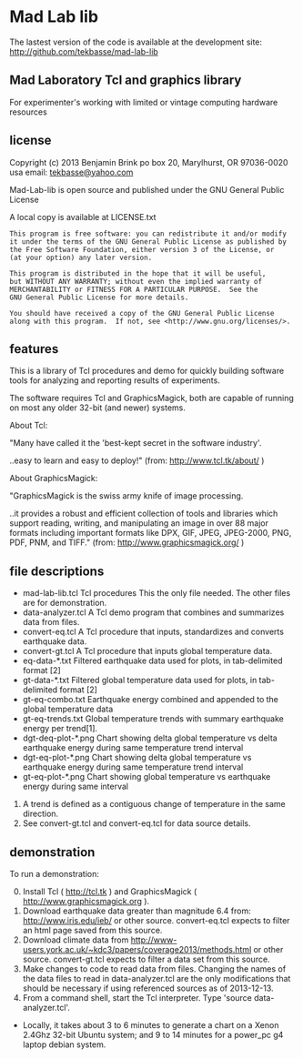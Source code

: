 Mad Lab lib
===========

The lastest version of the code is available at the development site:
 http://github.com/tekbasse/mad-lab-lib

Mad Laboratory Tcl and graphics library
---------------------------------------

For experimenter's working with limited or vintage computing hardware resources


license
-------
Copyright (c) 2013 Benjamin Brink
po box 20, Marylhurst, OR 97036-0020 usa
email: tekbasse@yahoo.com

Mad-Lab-lib is open source and published under the GNU General Public License

A local copy is available at LICENSE.txt

    This program is free software: you can redistribute it and/or modify
    it under the terms of the GNU General Public License as published by
    the Free Software Foundation, either version 3 of the License, or
    (at your option) any later version.

    This program is distributed in the hope that it will be useful,
    but WITHOUT ANY WARRANTY; without even the implied warranty of
    MERCHANTABILITY or FITNESS FOR A PARTICULAR PURPOSE.  See the
    GNU General Public License for more details.

    You should have received a copy of the GNU General Public License
    along with this program.  If not, see <http://www.gnu.org/licenses/>.


features
--------

This is a library of Tcl procedures and demo for quickly building 
software tools for analyzing and reporting results of experiments.

The software requires Tcl and GraphicsMagick, both are capable 
of running on most any older 32-bit (and newer)  systems.

About Tcl: 

"Many have called it the 'best-kept secret in the software industry'. 

..easy to learn and easy to deploy!" (from: http://www.tcl.tk/about/ )

About GraphicsMagick:

"GraphicsMagick is the swiss army knife of image processing. 

..it provides a robust and efficient collection of tools and libraries 
which support reading, writing, and manipulating an image in 
over 88 major formats including important formats like 
DPX, GIF, JPEG, JPEG-2000, PNG, PDF, PNM, and TIFF."
   (from: http://www.graphicsmagick.org/ )

file descriptions
-----------------

- mad-lab-lib.tcl    Tcl procedures This the only file needed. The other files are for demonstration.
- data-analyzer.tcl  A Tcl demo program that combines and summarizes data from files.
- convert-eq.tcl  A Tcl procedure that inputs, standardizes and converts earthquake data.
- convert-gt.tcl A Tcl procedure that inputs global temperature data.
- eq-data-*.txt  Filtered earthquake data used for plots, in tab-delimited format [2]
- gt-data-*.txt  Filtered global temperature data used for plots, in tab-delimited format [2]
- gt-eq-combo.txt Earthquake energy combined and appended to the global temperature data
- gt-eq-trends.txt Global temperature trends with summary earthquake energy per trend[1].
- dgt-deq-plot-*.png Chart showing delta global temperature vs delta earthquake energy during same temperature trend interval
- dgt-eq-plot-*.png Chart showing delta global temperature vs earthquake energy during same temperature trend interval
- gt-eq-plot-*.png Chart showing global temperature vs earthquake energy during same interval

1. A trend is defined as a contiguous change of temperature in the same direction.
2. See convert-gt.tcl and convert-eq.tcl for data source details.

demonstration
-------------

To run a demonstration:

0. Install Tcl ( http://tcl.tk )  and GraphicsMagick ( http://www.graphicsmagick.org ).
1. Download earthquake data greater than magnitude 6.4 from: http://www.iris.edu/ieb/ or other source.
   convert-eq.tcl expects to filter an html page saved from this source.
2. Download climate data from http://www-users.york.ac.uk/~kdc3/papers/coverage2013/methods.html or other source.
   convert-gt.tcl expects to filter a data set from this source.
3. Make changes to code to read data from files. 
   Changing the names of the data files to read in data-analyzer.tcl
   are the only modifications that should be necessary if using referenced sources as of 2013-12-13.
4. From a command shell, start the Tcl interpreter.  Type 'source data-analyzer.tcl'. 

* Locally, it takes about 3 to 6 minutes to generate a chart on a Xenon 2.4Ghz 32-bit Ubuntu system; and 
  9 to 14 minutes for a power_pc g4 laptop debian system.

